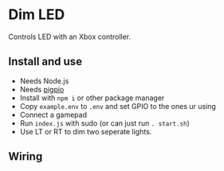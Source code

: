 # Dim LED
Controls LED with an Xbox controller.

## Install and use
- Needs Node.js
- Needs [pigpio](https://www.npmjs.com/package/pigpio#installation)
- Install with `npm i` or other package manager
- Copy `example.env` to `.env` and set GPIO to the ones ur using
- Connect a gamepad
- Run `index.js` with sudo (or can just run `. start.sh`)
- Use LT or RT to dim two seperate lights.

## Wiring

